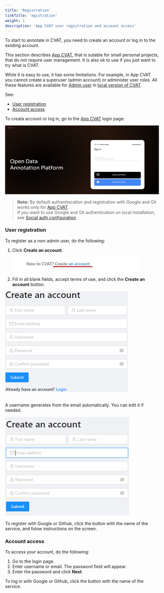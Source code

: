 ```yaml
---
title: 'Registration'
linkTitle: 'egistration'
weight: 1
description: 'App CVAT user registration and account access'
---
```


To start to annotate in CVAT, you need to
create an account or log in to the existing account.

This section describes [App CVAT](https://app.cvat.ai/), that is sutable
for small personal projects, that do not require user management.
It is also ok to use if you just want to try what is CVAT.

While it is easy to use, it has some limitations.
For example, in App CVAT you cannot create a superuser (admin account)
or administer user roles. All these features are available
for [Admin user](/docs/administration/basics/admin-account/) in
[local version of CVAT](/docs/administration/basics/installation/).

See:

- [User registration](#user-registration)
- [Account access](#account-access)


To creata account or log in, go to the [App CVAT](https://app.cvat.ai/) login page:

 ![](/images/image001.jpg)

 > **Note:** By default authentincation and registration with Google and Git works only for [App CVAT](https://app.cvat.ai/). <br>If you want to use Google and Git authentication on local installation, see [Social auth configuration](/docs/administration/basics/social-accounts-configuration/).

### User registration

To register as a non-admin user, do the following:

1. Click **Create an account**.

   ![Create account](/images/image002.jpg)

2. Fill in all blank fields, accept terms of use, and
   click the **Create an account** button.

  ![Account form](/images/image003.jpg)

  <br>A username generates from the email automatically. You can edit it if needed.

  ![Usernname generation](/images/filling_email.gif)


To register with Google or Github, click the button with the name of the service, and folow instructions on the screen.

### Account access

To access your account, do the following:

1. Go to the login page.
2. Enter username or email. The password field will appear.
3. Enter the password and click **Next**.

To log in with Google or Github, click the button with the name of the service.